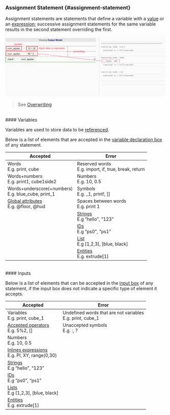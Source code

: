 ### Assignment Statement {#assignment-statement}

Assignment statements are statements that define a variable with a [value](Values.md) or an [expression](Expression.md); successive assignment statements for the same variable results in the second statement overriding the first.

![Assignment Statements](../../assets/chapter_3_assets/AssignmentStatement.png)

>See [Overwriting](Rules.md) <br>

<br>
#### Variables

 Variables are used to store data to be [referenced](/chapter_3_procedures/Rules.md). 
 
 Below is a list of elements that are accepted in the [variable declaration box](../chapter_1_mobius_interface/procedure_line.md) of any statement.

| Accepted | Error |
| --- | --- |
| Words <br>E.g. print, cube | Reserved words<br>E.g. import, if, true, break, return |
| Words+numbers <br>E.g. print1, cube1side2 | Numbers <br>E.g. 10, 0.5 |
| Words+underscore(+numbers) <br>E.g. blue_cube, print_1 | Symbols <br>E.g. _1, print!, [] |
| [Global attributes](../chapter_2_geo-info_data_model/User_Defined_Attributes.md) <br>E.g. @floor, @hud | Spaces between words<br>E.g. print 1 |
|  | [Strings](Values.md)<br>E.g “hello”, “123” |
|  | [IDs](../chapter_2_geo-info_data_model/Position.md)<br>E.g “ps0”, “ps1” |
|  | [List](List.md)<br>E.g [1,2,3], [blue, black] |
|  | [Entities](../chapter_2_geo-info_data_model/Entities.md)<br>E.g. extrude[1] |

<br>
#### Inputs

Below is a list of elements that can be accepted in the [input box](Inputs.md) of any statement, if the input box does not indicate a specific type of element it accepts.

| Accepted | Error |
| --- | --- |
| Variables<br>E.g. print, cube_1 | Undefined words that are not variables<br>E.g. print, cube_1 |
| [Accepted operators](Symbols.md)<br>E.g. 5%2, [] | Unaccepted symbols<br>E.g. :, ? |
| Numbers<br>E.g. 10, 0.5 |  |
| [Inlines expressions](Symbols.md)<br>E.g. PI, XY, range(0,30) |  |
| [Strings](Values.md)<br>E.g “hello”, “123” |  |
| [IDs](../chapter_2_geo-info_data_model/Default_Attributes.md)<br>E.g “ps0”, “ps1” |  |
| [Lists](List.md)<br>E.g [1,2,3], [blue, black] |  |
| [Entities](../chapter_2_geo-info_data_model/Entities.md)<br>E.g. extrude[1] |         |

